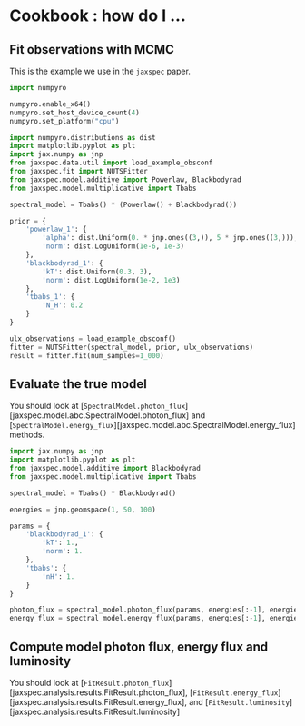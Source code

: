 # Cookbook : how do I ...

## Fit observations with MCMC

This is the example we use in the `jaxspec` paper.

```python
import numpyro

numpyro.enable_x64()
numpyro.set_host_device_count(4)
numpyro.set_platform("cpu")

import numpyro.distributions as dist
import matplotlib.pyplot as plt
import jax.numpy as jnp
from jaxspec.data.util import load_example_obsconf
from jaxspec.fit import NUTSFitter
from jaxspec.model.additive import Powerlaw, Blackbodyrad
from jaxspec.model.multiplicative import Tbabs

spectral_model = Tbabs() * (Powerlaw() + Blackbodyrad())

prior = {
    'powerlaw_1': {
        'alpha': dist.Uniform(0. * jnp.ones((3,)), 5 * jnp.ones((3,))),
        'norm': dist.LogUniform(1e-6, 1e-3)
    },
    'blackbodyrad_1': {
        'kT': dist.Uniform(0.3, 3),
        'norm': dist.LogUniform(1e-2, 1e3)
    },
    'tbabs_1': {
        'N_H': 0.2
    }
}

ulx_observations = load_example_obsconf()
fitter = NUTSFitter(spectral_model, prior, ulx_observations)
result = fitter.fit(num_samples=1_000)
```

## Evaluate the true model

You should look at [`SpectralModel.photon_flux`][jaxspec.model.abc.SpectralModel.photon_flux] and
[`SpectralModel.energy_flux`][jaxspec.model.abc.SpectralModel.energy_flux] methods.

``` python
import jax.numpy as jnp
import matplotlib.pyplot as plt
from jaxspec.model.additive import Blackbodyrad
from jaxspec.model.multiplicative import Tbabs

spectral_model = Tbabs() * Blackbodyrad()

energies = jnp.geomspace(1, 50, 100)

params = {
    'blackbodyrad_1': {
        'kT': 1.,
        'norm': 1.
    },
    'tbabs': {
        'nH': 1.
    }
}

photon_flux = spectral_model.photon_flux(params, energies[:-1], energies[1:], n_points=30)
energy_flux = spectral_model.energy_flux(params, energies[:-1], energies[1:], n_points=30)
```

## Compute model photon flux, energy flux and luminosity

You should look at [`FitResult.photon_flux`][jaxspec.analysis.results.FitResult.photon_flux],
[`FitResult.energy_flux`][jaxspec.analysis.results.FitResult.energy_flux], and
[`FitResult.luminosity`][jaxspec.analysis.results.FitResult.luminosity]
